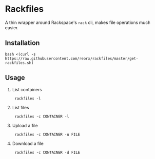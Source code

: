 # Rackfiles

A thin wrapper around Rackspace's `rack` cli, makes file operations much easier.

## Installation

    bash <(curl -s https://raw.githubusercontent.com/reorx/rackfiles/master/get-rackfiles.sh)

## Usage

1. List containers

        rackfiles -l

2. List files

        rackfiles -c CONTAINER -l

3. Upload a file

        rackfiles -c CONTAINER -u FILE

4. Download a file

        rackfiles -c CONTAINER -d FILE

